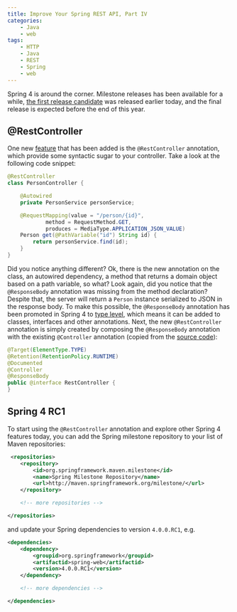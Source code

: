 ```yaml
---
title: Improve Your Spring REST API, Part IV
categories:
    - Java
    - web
tags:
    - HTTP
    - Java
    - REST
    - Spring
    - web
---
```



Spring 4 is around the corner. Milestone releases has been available for a while, [the first release candidate](https://spring.io/blog/2013/11/01/spring-framework-4-0-rc1-available) was released earlier today, and the final release is expected before the end of this year.

## @RestController

One new [feature](https://jira.springsource.org/browse/SPR-10814) that has been added is the `@RestController` annotation, which provide some syntactic sugar to your controller. Take a look at the following code snippet:

```java
@RestController
class PersonController {

    @Autowired
    private PersonService personService;

    @RequestMapping(value = "/person/{id}",
            method = RequestMethod.GET,
            produces = MediaType.APPLICATION_JSON_VALUE)
    Person get(@PathVariable("id") String id) {
        return personService.find(id);
    }
}
```

Did you notice anything different? Ok, there is the new annotation on the class, an autowired dependency, a method that returns a domain object based on a path variable, so what? Look again, did you notice that the `@ResponseBody` annotation was missing from the method declaration? Despite that, the server will return a `Person` instance serialized to JSON in the response body. To make this possible, the `@ResponseBody` annotation has been promoted in Spring 4 to [type level](http://docs.oracle.com/javase/7/docs/api/java/lang/annotation/ElementType.html#TYPE), which means it can be added to classes, interfaces and other annotations. Next, the new `@RestController` annotation is simply created by composing the `@ResponseBody` annotation with the existing `@Controller` annotation (copied from the [source code](https://github.com/spring-projects/spring-framework/blob/master/spring-web/src/main/java/org/springframework/web/bind/annotation/RestController.java)):

```java
@Target(ElementType.TYPE)
@Retention(RetentionPolicy.RUNTIME)
@Documented
@Controller
@ResponseBody
public @interface RestController {
}
```

## Spring 4 RC1

To start using the `@RestController` annotation and explore other Spring 4 features today, you can add the Spring milestone repository to your list of Maven repositories:

```xml
 <repositories>
    <repository>
        <id>org.springframework.maven.milestone</id>
        <name>Spring Milestone Repository</name>
        <url>http://maven.springframework.org/milestone/</url>
    </repository>

    <!-- more repositories -->

</repositories>
```

and update your Spring dependencies to version `4.0.0.RC1`, e.g.

```xml
<dependencies>
    <dependency>
        <groupid>org.springframework</groupid>
        <artifactid>spring-web</artifactid>
        <version>4.0.0.RC1</version>
    </dependency>

    <!-- more dependencies -->

</dependencies>
```
